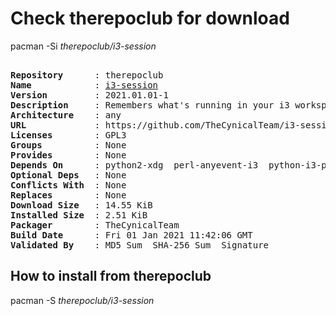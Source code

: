 # Check therepoclub for download

pacman -Si *therepoclub/i3-session*

<div class="highlight"><pre class="highlight"><text>
<b>Repository</b>      : therepoclub
<b>Name</b>            : <a href="../../x86_64/i3-session-2021.01.01-1-any.pkg.tar.zst">i3-session</a>
<b>Version</b>         : 2021.01.01-1
<b>Description</b>     : Remembers what's running in your i3 workspaces by saving a session file
<b>Architecture</b>    : any
<b>URL</b>             : https://github.com/TheCynicalTeam/i3-session
<b>Licenses</b>        : GPL3
<b>Groups</b>          : None
<b>Provides</b>        : None
<b>Depends On</b>      : python2-xdg  perl-anyevent-i3  python-i3-py  i3-wm  xorg-xprop
<b>Optional Deps</b>   : None
<b>Conflicts With</b>  : None
<b>Replaces</b>        : None
<b>Download Size</b>   : 14.55 KiB
<b>Installed Size</b>  : 2.51 KiB
<b>Packager</b>        : TheCynicalTeam <wayne6324@gmail.com>
<b>Build Date</b>      : Fri 01 Jan 2021 11:42:06 GMT
<b>Validated By</b>    : MD5 Sum  SHA-256 Sum  Signature
</text></pre></div>

## How to install from therepoclub

pacman -S *therepoclub/i3-session*
